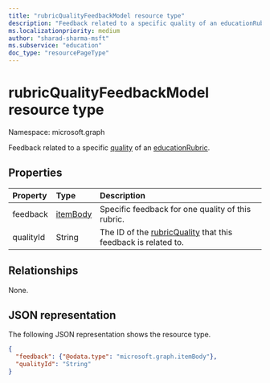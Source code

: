 ```yaml
---
title: "rubricQualityFeedbackModel resource type"
description: "Feedback related to a specific quality of an educationRubric."
ms.localizationpriority: medium
author: "sharad-sharma-msft"
ms.subservice: "education"
doc_type: "resourcePageType"
---
```


# rubricQualityFeedbackModel resource type

Namespace: microsoft.graph

Feedback related to a specific [quality](rubricquality.md) of an [educationRubric](educationrubric.md).

## Properties

| Property     | Type        | Description |
|:-------------|:------------|:------------|
|feedback|[itemBody](itembody.md)|Specific feedback for one quality of this rubric.|
|qualityId|String|The ID of the [rubricQuality](rubricquality.md) that this feedback is related to.|

## Relationships

None.

## JSON representation

The following JSON representation shows the resource type.

<!-- {
  "blockType": "resource",
  "optionalProperties": [

  ],
  "@odata.type": "microsoft.graph.rubricQualityFeedbackModel",
  "baseType": null
}-->

```json
{
  "feedback": {"@odata.type": "microsoft.graph.itemBody"},
  "qualityId": "String"
}
```

<!-- uuid: 16cd6b66-4b1a-43a1-adaf-3a886856ed98
2019-02-04 14:57:30 UTC -->
<!-- {
  "type": "#page.annotation",
  "description": "rubricQualityFeedbackModel resource",
  "keywords": "",
  "section": "documentation",
  "tocPath": ""
}-->

